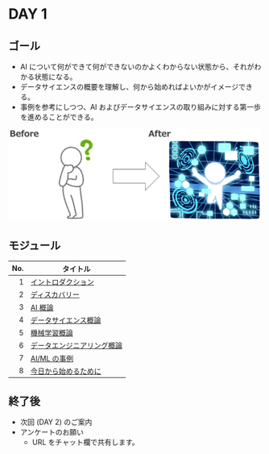 # DAY 1

## ゴール

* AI について何ができて何ができないのかよくわからない状態から、それがわかる状態になる。
* データサイエンスの概要を理解し、何から始めればよいかがイメージできる。
* 事例を参考にしつつ、AI およびデータサイエンスの取り組みに対する第一歩を進めることができる。

![day1-before-after](./assets/images/day1-before-after.png)


## モジュール

| No.  | タイトル |
| ----:| ---- |
| 1 | [イントロダクション](../modules/01_イントロダクション/README.md) |
| 2 | [ディスカバリー](../modules/02_ディスカバリー/README.md) |
| 3 | [AI 概論](../modules/03_AI概論/README.md) |
| 4 | [データサイエンス概論](../modules/04_データサイエンス概論/README.md) |
| 5 | [機械学習概論](../modules/05_機械学習概論/README.md) |
| 6 | [データエンジニアリング概論](../modules/06_データエンジニアリング概論/README.md) |
| 7 | [AI/ML の事例](../modules/07_AI・MLの事例/README.md) |
| 8 | [今日から始めるために](../modules/08_今日から始めるために/README.md) |


## 終了後

* 次回 (DAY 2) のご案内
* アンケートのお願い
  * URL をチャット欄で共有します。
